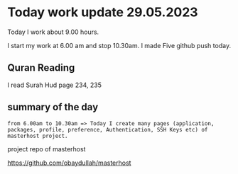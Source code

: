 # Today work update 29.05.2023

Today I work about 9.00 hours.

I start my work at 6.00 am and stop 10.30am.
I made Five github push today.

## Quran Reading

I read Surah Hud page 234, 235

## summary of the day

    from 6.00am to 10.30am => Today I create many pages (application, packages, profile, preference, Authentication, SSH Keys etc) of masterhost project.

project repo of masterhost

https://github.com/obaydullah/masterhost
